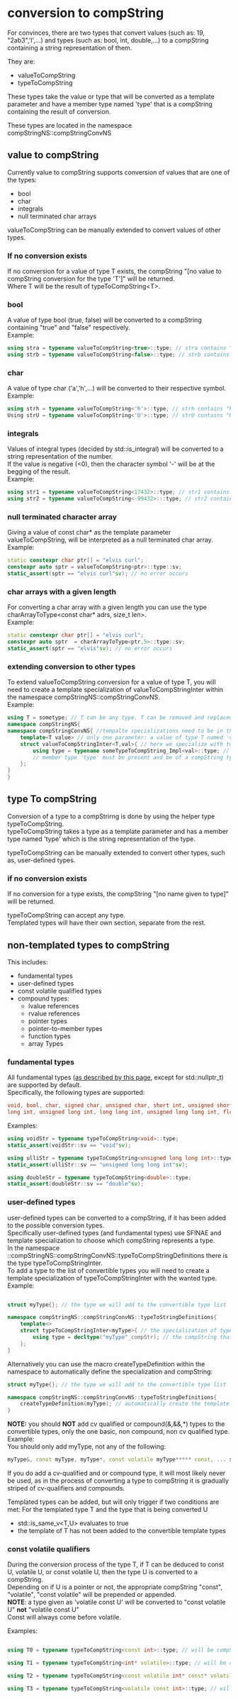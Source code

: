 # conversion to compString
For convinces, there are two types that convert values (such as: 19, "2ab3",'l',...) and types (such as: bool, int, double,...) to a compString containing a string representation of them.<br>

They are:
- valueToCompString
- typeToCompString

These types take the value or type that will be converted as a template parameter and have a member type named 'type' that is a compString containing the result of conversion.<Br>

These types are located in the namespace compStringNS::compStringConvNS

## value to compString
Currently value to compString supports conversion of values that are one of the types:<br>
- bool
- char
- integrals
- null terminated char arrays

valueToCompString can be manually extended to convert values of other types.<br>

### If no conversion exists
If no conversion for a value of type T exists, the compString "[no value to compString conversion for the type 'T']" will be returned.<br>
Where T will be the result of typeToCompString\<T>.<br>

### bool
A value of type bool (true, false) will be converted to a compString containing "true" and "false" respectively.<br>
Example:<br>
```cpp
using stra = typename valueToCompString<true>::type; // stra contains "true"
using strb = typename valueToCompString<false>::type; // strb contains "false"
```

### char 
A value of type char ('a','h',...) will be converted to their respective symbol.<br>
Example:<br>
```cpp
using strh = typename valueToCompString<'h'>::type; // strh contains "h"
Using strU = typename valueToCompString<'U'>::type; // strU contains "U"
``` 

### integrals 
Values of integral types (decided by std::is_integral) will be converted to a string representation of the number.<br>
If the value is negative (<0), then the character symbol '-' will be at the begging of the result.<br>
Example:<br>
```cpp
using str1 = typename valueToCompString<17432>::type; // str1 contains "17432"
using str2 = typename valueToCompString<-99432>:::type; // str2 contains "-99432"
```

### null terminated character array
Giving a value  of const char* as the template parameter valueToCompString, will be interpreted as a null terminated char array.<br>
Example:<br>
```cpp
static constexpr char ptr[] = "elvis curl";
constexpr auto sptr = valueToCompString<ptr>::type::sv;
static_assert(sptr == "elvis curl"sv); // no error occurs 
```

### char arrays with a given length
For converting a char array with a given length you can use the type charArrayToType\<const char* adrs, size_t len>.<br>
Example:<br>
```cpp
static constexpr char ptr[] = "elvis curl";
constexpr auto sptr  = charArrayToType<ptr,5>::type::sv;
static_assert(sptr == "elvis"sv); // no error occurs
```

### extending conversion to other types 
To extend valueToCompString conversion for a value of type T, you will need to create a template specialization of valueToCompStringInter within the namespace compStringNS::compStringConvNS.<br>
Example:<br>
```cpp
using T = sometype; // T can be any type. T can be removed and replaced by sometype
namespace compStringNS{
namespace compStringConvNS{ //tempalte specializations need to be in the same namespace as the base tempalte 
	template<T value> // only one parameter: a value of type T named 'val'
	struct valueToCompStringInter<T,val>{ // here we specialize with two parameters: first is the type T, second is a value of type T
		using type = typename someTypeToCompString_Impl<val>::type; // here will be the implementation of the conversion
		// member type 'type' must be present and be of a compString type
	};
}
}
```

## type To compString 

Conversion of a type to a compStrirng is done by using the helper type typeToCompString.<br>
typeToCompString takes a  type as a template parameter and has a member type named 'type' which is the string representation of the type.<br>

typeToCompString can be manually extended to convert other types, such as, user-defined types.<br>

### if no conversion exists
If no conversion for a type exists, the compString "[no name given to type]" will be returned.<br>

typeToCompString can accept any type.<br>
Templated types will have their own section, separate from the rest.<br>

## non-templated types to compString

This includes:
- fundamental types
- user-defined types
- const volatile qualified types
- compound types:
	- lvalue references
	- rvalue references
	- pointer types
	- pointer-to-member types
	- function types
	- array Types

### fundamental types
All fundamental types ([as described by this page]((https://en.cppreference.com/w/cpp/language/types.html)), except for std::nullptr_t) are supported by default.<br>
Specifically, the following types are supported:
```cpp
void, bool, char, signed char, unsigned char, short int, unsigned short int, int, unsigned int, 
long int, unsigned long int, long long int, unsigned long long int, float, double, long double 
```
Examples:
```cpp
using voidStr = typename typeToCompString<void>::type;
static_assert(voidStr::sv == "void"sv);

using ulliStr = typename typeToCompString<unsigned long long int>::type;
static_assert(ulliStr::sv == "unsigned long long int"sv);

using doubleStr = typename typeToCompString<double>::type;
static_assert(doubleStr::sv == "double"sv);
```
### user-defined types
user-defined types can be converted to a compString, if it has been added to the possible conversion types.<br>
Specifically user-defined types (and fundamental types) use SFINAE and template specialization to choose which compString represents a type.<br>
In the namespace ::compStringNS::compStringConvNS::typeToCompStringDefinitions there is the type typeToCompStringInter<typename T>.<br>
To add a type to the list of convertible types you will need to create a template specialization of typeToCompStringInter with the wanted type.<br>
Example:
```cpp

struct myType{}; // the type we will add to the convertible type list

namespace compStringNS::compStringConvNS::typeToStringDefinitions{
	template<> 
	struct typeToCompStringInter<myType>{ // the specialization of typeToCompStringInter
		using type = decltype("myType"_compStr); // the compString that will be returned 	
	};
}
```
Alternatively you can use the macro createTypeDefinition within the namespace to automatically define the specialization and compString:
```cpp
struct myType{}; // the type we will add to the convertible type list

namespace compStringNS::compStringConvNS::typeToStringDefinitions{
	createTypeDefinition(myType); // automatically create the template specialization and compString, adding it to the convertible types	
}
```

__NOTE:__ you should __NOT__ add cv qualified or compound(&,&&,*) types to the convertible types, only the one basic, non compound, non cv qualified type.<br>
Example:<br>
You should only add myType, not any of the following:<br>
```cpp
myType&, const myType, myType*, const volatile myType***** const, ... so on and so fourth
``` 
If you do add a cv-qualified and or compound type, it will most likely never be used, as in the process of converting a type to compString it is gradually striped of cv-qualifiers and compounds.

Templated types can be added, but will only trigger if two conditions are met:
For the templated type T and the type that is being converted U
- std::is_same_v<T,U> evaluates to true
- the template of T has not been added to the convertible template types

### const volatile qualifiers 	

During the conversion process of the type T, if T can be deduced to const U, volatile U, or const volatile U, then the type U is converted to a compString.<br>
Depending on if U is a pointer or not, the appropriate compString "const", "volatile", "const volatile" will be prepended or appended.<br>
__NOTE__: a type given as 'volatile const U' will be converted to "const volatile U" __not__ "volatile const U"<br>
Const will always come before volatile.<br>

Examples:<br>
```cpp

using T0 = typename typeToCompString<const int>::type; // will be compString containing "const int"

using T1 = typename typeToCompString<int* volatile>::type; // will be compString containing "int* volatile"

using T2 = typename typeToCompString<const volatile int* const* volatile>::type; // will be compString containing "const volatile int* const* volatile"

using T3 = typename typeToCompString<volatile const int>::type; // will be compString containing "const volatile int"

```
 





